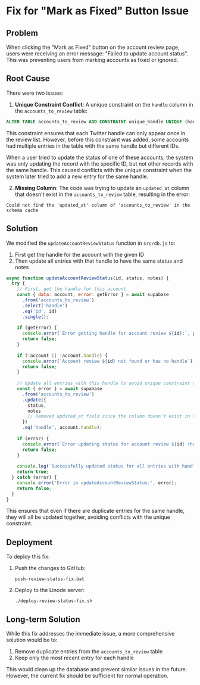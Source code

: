 # Fix for "Mark as Fixed" Button Issue

## Problem

When clicking the "Mark as Fixed" button on the account review page, users were receiving an error message: "Failed to update account status". This was preventing users from marking accounts as fixed or ignored.

## Root Cause

There were two issues:

1. **Unique Constraint Conflict**: A unique constraint on the `handle` column in the `accounts_to_review` table:

```sql
ALTER TABLE accounts_to_review ADD CONSTRAINT unique_handle UNIQUE (handle);
```

This constraint ensures that each Twitter handle can only appear once in the review list. However, before this constraint was added, some accounts had multiple entries in the table with the same handle but different IDs.

When a user tried to update the status of one of these accounts, the system was only updating the record with the specific ID, but not other records with the same handle. This caused conflicts with the unique constraint when the system later tried to add a new entry for the same handle.

2. **Missing Column**: The code was trying to update an `updated_at` column that doesn't exist in the `accounts_to_review` table, resulting in the error:

```
Could not find the 'updated_at' column of 'accounts_to_review' in the schema cache
```

## Solution

We modified the `updateAccountReviewStatus` function in `src/db.js` to:

1. First get the handle for the account with the given ID
2. Then update all entries with that handle to have the same status and notes

```javascript
async function updateAccountReviewStatus(id, status, notes) {
  try {
    // First, get the handle for this account
    const { data: account, error: getError } = await supabase
      .from('accounts_to_review')
      .select('handle')
      .eq('id', id)
      .single();
    
    if (getError) {
      console.error(`Error getting handle for account review ${id}:`, getError);
      return false;
    }
    
    if (!account || !account.handle) {
      console.error(`Account review ${id} not found or has no handle`);
      return false;
    }
    
    // Update all entries with this handle to avoid unique constraint conflicts
    const { error } = await supabase
      .from('accounts_to_review')
      .update({ 
        status, 
        notes
        // Removed updated_at field since the column doesn't exist in the table
      })
      .eq('handle', account.handle);
    
    if (error) {
      console.error(`Error updating status for account review ${id} (handle: ${account.handle}):`, error);
      return false;
    }
    
    console.log(`Successfully updated status for all entries with handle: ${account.handle}`);
    return true;
  } catch (error) {
    console.error('Error in updateAccountReviewStatus:', error);
    return false;
  }
}
```

This ensures that even if there are duplicate entries for the same handle, they will all be updated together, avoiding conflicts with the unique constraint.

## Deployment

To deploy this fix:

1. Push the changes to GitHub:
   ```
   push-review-status-fix.bat
   ```

2. Deploy to the Linode server:
   ```
   ./deploy-review-status-fix.sh
   ```

## Long-term Solution

While this fix addresses the immediate issue, a more comprehensive solution would be to:

1. Remove duplicate entries from the `accounts_to_review` table
2. Keep only the most recent entry for each handle

This would clean up the database and prevent similar issues in the future. However, the current fix should be sufficient for normal operation.
